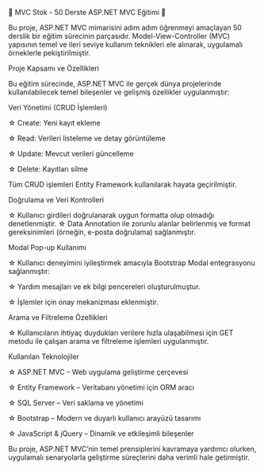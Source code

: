 🌟 MVC Stok - 50 Derste ASP.NET MVC Eğitimi 🌟

Bu proje, ASP.NET MVC mimarisini adım adım öğrenmeyi amaçlayan 50 derslik bir eğitim sürecinin parçasıdır. Model-View-Controller (MVC) yapısının temel ve ileri seviye kullanım teknikleri ele alınarak, uygulamalı örneklerle pekiştirilmiştir.

Proje Kapsamı ve Özellikleri

Bu eğitim sürecinde, ASP.NET MVC ile gerçek dünya projelerinde kullanılabilecek temel bileşenler ve gelişmiş özellikler uygulanmıştır:


Veri Yönetimi (CRUD İşlemleri)

☆ Create: Yeni kayıt ekleme

☆ Read: Verileri listeleme ve detay görüntüleme

☆ Update: Mevcut verileri güncelleme

☆ Delete: Kayıtları silme

Tüm CRUD işlemleri Entity Framework kullanılarak hayata geçirilmiştir.


Doğrulama ve Veri Kontrolleri

☆ Kullanıcı girdileri doğrulanarak uygun formatta olup olmadığı denetlenmiştir.
☆ Data Annotation ile zorunlu alanlar belirlenmiş ve format gereksinimleri (örneğin, e-posta doğrulama) sağlanmıştır.


Modal Pop-up Kullanımı

☆ Kullanıcı deneyimini iyileştirmek amacıyla Bootstrap Modal entegrasyonu sağlanmıştır:

☆ Yardım mesajları ve ek bilgi pencereleri oluşturulmuştur.

☆ İşlemler için onay mekanizması eklenmiştir.


Arama ve Filtreleme Özellikleri

☆ Kullanıcıların ihtiyaç duydukları verilere hızla ulaşabilmesi için GET metodu ile çalışan arama ve filtreleme işlemleri uygulanmıştır.


Kullanılan Teknolojiler

☆ ASP.NET MVC – Web uygulama geliştirme çerçevesi

☆ Entity Framework – Veritabanı yönetimi için ORM aracı

☆ SQL Server – Veri saklama ve yönetimi

☆ Bootstrap – Modern ve duyarlı kullanıcı arayüzü tasarımı

☆ JavaScript & jQuery – Dinamik ve etkileşimli bileşenler

Bu proje, ASP.NET MVC’nin temel prensiplerini kavramaya yardımcı olurken, uygulamalı senaryolarla geliştirme süreçlerini daha verimli hale getirmiştir. 

